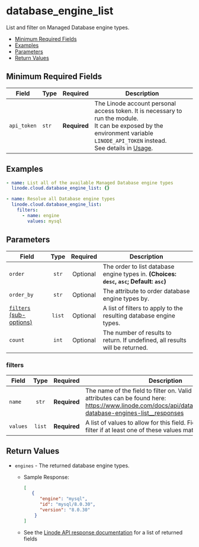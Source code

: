 # database_engine_list

List and filter on Managed Database engine types.

- [Minimum Required Fields](#minimum-required-fields)
- [Examples](#examples)
- [Parameters](#parameters)
- [Return Values](#return-values)

## Minimum Required Fields
| Field       | Type  | Required     | Description                                                                                                                                                                                                              |
|-------------|-------|--------------|--------------------------------------------------------------------------------------------------------------------------------------------------------------------------------------------------------------------------|
| `api_token` | `str` | **Required** | The Linode account personal access token. It is necessary to run the module. <br/>It can be exposed by the environment variable `LINODE_API_TOKEN` instead. <br/>See details in [Usage](https://github.com/linode/ansible_linode?tab=readme-ov-file#usage). |

## Examples

```yaml
- name: List all of the available Managed Database engine types
  linode.cloud.database_engine_list: {}
```

```yaml
- name: Resolve all Database engine types
  linode.cloud.database_engine_list:
    filters:
      - name: engine
        values: mysql
```


## Parameters

| Field     | Type | Required | Description                                                                  |
|-----------|------|----------|------------------------------------------------------------------------------|
| `order` | <center>`str`</center> | <center>Optional</center> | The order to list database engine types in.  **(Choices: `desc`, `asc`; Default: `asc`)** |
| `order_by` | <center>`str`</center> | <center>Optional</center> | The attribute to order database engine types by.   |
| [`filters` (sub-options)](#filters) | <center>`list`</center> | <center>Optional</center> | A list of filters to apply to the resulting database engine types.   |
| `count` | <center>`int`</center> | <center>Optional</center> | The number of results to return. If undefined, all results will be returned.   |

### filters

| Field     | Type | Required | Description                                                                  |
|-----------|------|----------|------------------------------------------------------------------------------|
| `name` | <center>`str`</center> | <center>**Required**</center> | The name of the field to filter on. Valid filterable attributes can be found here: https://www.linode.com/docs/api/databases/#managed-database-engines-list__responses   |
| `values` | <center>`list`</center> | <center>**Required**</center> | A list of values to allow for this field. Fields will pass this filter if at least one of these values matches.   |

## Return Values

- `engines` - The returned database engine types.

    - Sample Response:
        ```json
        [
           {
              "engine": "mysql",
              "id": "mysql/8.0.30",
              "version": "8.0.30"
            }
        ]
        ```
    - See the [Linode API response documentation](https://www.linode.com/docs/api/databases/#managed-database-engines-list__response-samples) for a list of returned fields


